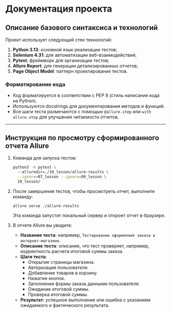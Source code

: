 # Документация проекта

## Описание базового синтаксиса и технологий

Проект использует следующий стек технологий:

1. **Python 3.13**: основной язык реализации тестов;
2. **Selenium 4.31**: для автоматизации веб-взаимодействий;
3. **Pytest**: фреймворк для организации тестов;
4. **Allure Report**: для генерации детализированных отчетов;
5. **Page Object Model**: паттерн проектирования тестов.

### Форматирование кода

- Код форматируется в соответствии с PEP 8 (стиль написания кода на Python).
- Используются docstrings для документирования методов и функций.
- Все шаги теста размечаются с помощью `@allure.step` или `with allure.step` для улучшения читаемости отчетов.

---

## Инструкция по просмотру сформированного отчета Allure

1. Команда для запуска тестов:
   ```bash
   python3 -m pytest \                    
     --alluredir=./10_lesson/allure-results \
     --ignore=07_lesson --ignore=09_lesson \
     10_lesson/
   ```
   
2. После завершения тестов, чтобы просмотреть отчет, выполните команду:
   ```bash
   allure serve ./allure-results
   ```

   Эта команда запустит локальный сервер и откроет отчет в браузере.


3. В отчете Allure вы увидите:
   - **Название теста**: например, `Тестирование оформления заказа в интернет-магазине`.
   - **Описание теста**: описание, что тест проверяет, например, корректность расчета итоговой суммы заказа.
   - **Шаги теста**:
     - Открытие страницы магазина.
     - Авторизация пользователя.
     - Добавление товаров в корзину.
     - Нажатие кнопок.
     - Заполнение формы заказа данными пользователя.
     - Ожидание итоговой суммы.
     - Проверка итоговой суммы.
   - **Результат**: успешное выполнение или ошибка с указанием ожидаемого и фактического результата.
